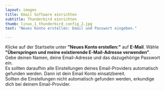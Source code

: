 ```yaml
---
layout: images
title: Email Software einrichten
subtitle: Thunderbird einrichten
thumb: linux_1_thunderbird_config_2.jpg
text: "Neues Konto erstellen: Email und Passwort eingeben."

---
```


Klicke auf der Startseite unter **"Neues Konto erstellen:"** auf **E-Mail**. Wähle **"Überspringen und meine existierende E-Mail-Adresse verwenden"**. Gebe deinen Namen, deine Email-Adresse und das dazugehörige Passwort ein.   
Es sollten daraufhin alle Einstellungen deines Email-Providers automatisch gefunden werden. Dann ist dein Email Konto einsatzbereit.  
Sollten die Einstellungen nicht automatisch gefunden werden, erkundige dich bei deinem Email-Provider.



